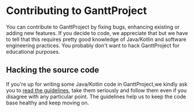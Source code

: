 # Contributing to GanttProject

You can contribute to GanttProject by fixing bugs, enhancing existing or adding new features. 
If you decide to code, we appreciate that but we have to tell that this requires pretty good knowledge 
of Java/Kotlin and software engineering practices. You probably don't want to hack GanttProject for educational purposes.

## Hacking the source code

If you're up for writing some Java/Kotlin code in GanttProject,we kindly ask you to [read the guidelines](https://docs.ganttproject.biz/development/), take them seriously and follow them even if you disagree with any particular point. 
The guidelines help us to keep the code base healthy and keep moving on.


